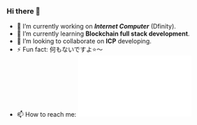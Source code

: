### Hi there 👋

<!--
**QiuYeDx/QiuYeDx** is a ✨ _special_ ✨ repository because its `README.md` (this file) appears on your GitHub profile.

Here are some ideas to get you started:

- 🔭 I’m currently working on ...
- 🌱 I’m currently learning ...
- 👯 I’m looking to collaborate on ...
- 🤔 I’m looking for help with ...
- 💬 Ask me about ...
- 📫 How to reach me: ...
- 😄 Pronouns: ...
- ⚡ Fun fact: ...
-->
- 🔭 I’m currently working on ***Internet Computer*** (Dfinity).
- 🌱 I’m currently learning **Blockchain full stack development**.
- 👯 I’m looking to collaborate on **ICP** developing.
- ⚡ Fun fact: 何もないですよ⭐️～
- 📫 How to reach me: [![「秋夜Dx の ブログ」](/src/logo_mmm.svg)](https://qiuyedx.com)
